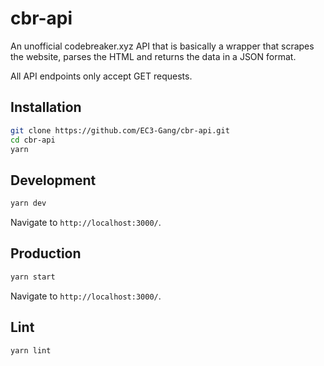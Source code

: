 # cbr-api
An unofficial codebreaker.xyz API that is basically a wrapper that scrapes the website, parses the HTML and returns the data in a JSON format.

All API endpoints only accept GET requests.

## Installation
```bash
git clone https://github.com/EC3-Gang/cbr-api.git
cd cbr-api
yarn
```

## Development
```bash
yarn dev
```
Navigate to `http://localhost:3000/`.

## Production
```bash
yarn start
```
Navigate to `http://localhost:3000/`.

## Lint
```bash
yarn lint
```
